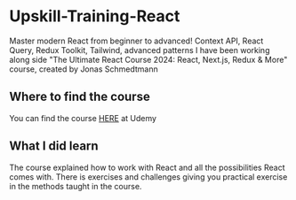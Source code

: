 # Upskill-Training-React
Master modern React from beginner to advanced! Context API, React Query, Redux Toolkit, Tailwind, advanced patterns
I have been working along side "The Ultimate React Course 2024: React, Next.js, Redux & More" course, created by Jonas Schmedtmann

## Where to find the course
You can find the course [HERE](https://www.udemy.com/course/the-ultimate-react-course/) at Udemy

## What I did learn
The course explained how to work with React and all the possibilities React comes with.
There is exercises and challenges giving you practical exercise in the methods taught in the course.
